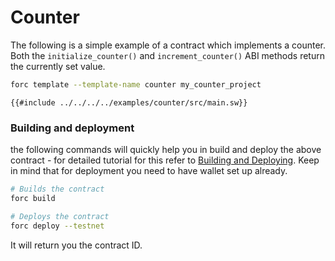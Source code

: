 # Counter

The following is a simple example of a contract which implements a counter. Both the `initialize_counter()` and `increment_counter()` ABI methods return the currently set value.

```bash
forc template --template-name counter my_counter_project
```

```sway
{{#include ../../../../examples/counter/src/main.sw}}
```

### Building and deployment

the following commands will quickly help you in build and deploy the above contract - for detailed tutorial for this refer to [Building and Deploying](https://docs.fuel.network/guides/contract-quickstart/#building-the-contract). Keep in mind that for deployment you need to have wallet set up already.

```bash
# Builds the contract
forc build

# Deploys the contract
forc deploy --testnet
```

It will return you the contract ID.